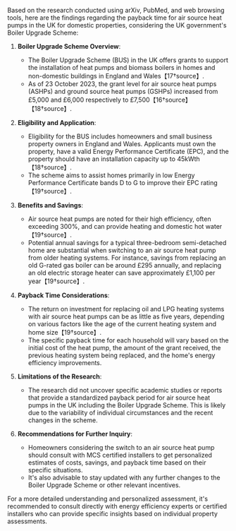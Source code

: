 Based on the research conducted using arXiv, PubMed, and web browsing tools, here are the findings regarding the payback time for air source heat pumps in the UK for domestic properties, considering the UK government's Boiler Upgrade Scheme:

1. **Boiler Upgrade Scheme Overview**:
   - The Boiler Upgrade Scheme (BUS) in the UK offers grants to support the installation of heat pumps and biomass boilers in homes and non-domestic buildings in England and Wales【17†source】.
   - As of 23 October 2023, the grant level for air source heat pumps (ASHPs) and ground source heat pumps (GSHPs) increased from £5,000 and £6,000 respectively to £7,500【16†source】【18†source】.

2. **Eligibility and Application**:
   - Eligibility for the BUS includes homeowners and small business property owners in England and Wales. Applicants must own the property, have a valid Energy Performance Certificate (EPC), and the property should have an installation capacity up to 45kWth【18†source】.
   - The scheme aims to assist homes primarily in low Energy Performance Certificate bands D to G to improve their EPC rating【19†source】.

3. **Benefits and Savings**:
   - Air source heat pumps are noted for their high efficiency, often exceeding 300%, and can provide heating and domestic hot water【19†source】.
   - Potential annual savings for a typical three-bedroom semi-detached home are substantial when switching to an air source heat pump from older heating systems. For instance, savings from replacing an old G-rated gas boiler can be around £295 annually, and replacing an old electric storage heater can save approximately £1,100 per year【19†source】.

4. **Payback Time Considerations**:
   - The return on investment for replacing oil and LPG heating systems with air source heat pumps can be as little as five years, depending on various factors like the age of the current heating system and home size【19†source】.
   - The specific payback time for each household will vary based on the initial cost of the heat pump, the amount of the grant received, the previous heating system being replaced, and the home's energy efficiency improvements.

5. **Limitations of the Research**:
   - The research did not uncover specific academic studies or reports that provide a standardized payback period for air source heat pumps in the UK including the Boiler Upgrade Scheme. This is likely due to the variability of individual circumstances and the recent changes in the scheme.

6. **Recommendations for Further Inquiry**:
   - Homeowners considering the switch to an air source heat pump should consult with MCS certified installers to get personalized estimates of costs, savings, and payback time based on their specific situations.
   - It's also advisable to stay updated with any further changes to the Boiler Upgrade Scheme or other relevant incentives.

For a more detailed understanding and personalized assessment, it's recommended to consult directly with energy efficiency experts or certified installers who can provide specific insights based on individual property assessments.
